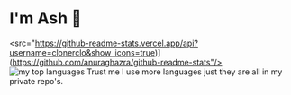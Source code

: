 # I'm Ash 👋

<src="https://github-readme-stats.vercel.app/api?username=clonerclo&show_icons=true)](https://github.com/anuraghazra/github-readme-stats"/>
<img alt="my top languages" src="https://github-readme-stats.vercel.app/api/top-langs/?username=clonerclo&show_icons=true"/>
Trust me I use more languages just they are all in my private repo's.
